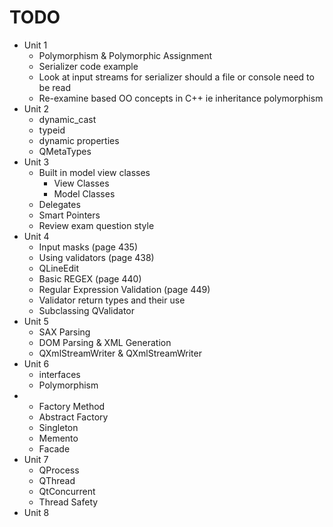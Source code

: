 # TODO

* Unit 1
  * Polymorphism & Polymorphic Assignment
  * Serializer code example
  * Look at input streams for serializer should a file or console need to be read
  * Re-examine based OO concepts in C++ ie inheritance polymorphism
* Unit 2
  * dynamic\_cast
  * typeid
  * dynamic properties
  * QMetaTypes
* Unit 3
  * Built in model view classes
    * View Classes
    * Model Classes
  * Delegates
  * Smart Pointers
  * Review exam question style
* Unit 4
  * Input masks \(page 435\)
  * Using validators \(page 438\)
  * QLineEdit
  * Basic REGEX \(page 440\)
  * Regular Expression Validation \(page 449\)
  * Validator return types and their use
  * Subclassing QValidator
* Unit 5
  * SAX Parsing
  * DOM Parsing & XML Generation
  * QXmlStreamWriter & QXmlStreamWriter
* Unit 6
  * interfaces
  * Polymorphism
* * Factory Method
  * Abstract Factory
  * Singleton
  * Memento
  * Facade
* Unit 7
  * QProcess
  * QThread
  * QtConcurrent
  * Thread Safety
* Unit 8



